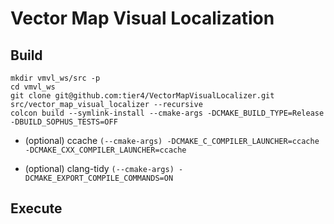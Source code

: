 # Vector Map Visual Localization

## Build

```shell
mkdir vmvl_ws/src -p
cd vmvl_ws
git clone git@github.com:tier4/VectorMapVisualLocalizer.git src/vector_map_visual_localizer --recursive
colcon build --symlink-install --cmake-args -DCMAKE_BUILD_TYPE=Release -DBUILD_SOPHUS_TESTS=OFF
```

- (optional) ccache `(--cmake-args) -DCMAKE_C_COMPILER_LAUNCHER=ccache -DCMAKE_CXX_COMPILER_LAUNCHER=ccache`

- (optional) clang-tidy `(--cmake-args) -DCMAKE_EXPORT_COMPILE_COMMANDS=ON`

## Execute
